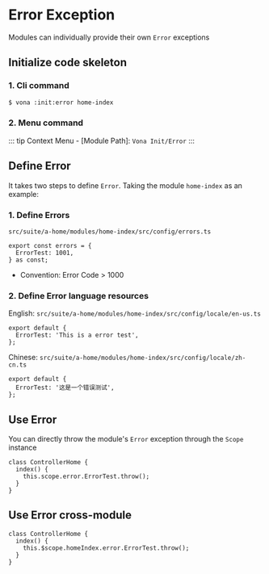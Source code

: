 # Error Exception

Modules can individually provide their own `Error` exceptions

## Initialize code skeleton

### 1. Cli command

``` bash
$ vona :init:error home-index
```

### 2. Menu command

::: tip
Context Menu - [Module Path]: `Vona Init/Error`
:::

## Define Error

It takes two steps to define `Error`. Taking the module `home-index` as an example:

### 1. Define Errors

`src/suite/a-home/modules/home-index/src/config/errors.ts`

```typescript{2}
export const errors = {
  ErrorTest: 1001,
} as const;
```

- Convention: Error Code > 1000

### 2. Define Error language resources

English: `src/suite/a-home/modules/home-index/src/config/locale/en-us.ts`

```typescript{2}
export default {
  ErrorTest: 'This is a error test',
};
```

Chinese: `src/suite/a-home/modules/home-index/src/config/locale/zh-cn.ts`

```typescript{2}
export default {
  ErrorTest: '这是一个错误测试',
};
```

## Use Error

You can directly throw the module's `Error` exception through the `Scope` instance

```typescript{3}
class ControllerHome {
  index() {
    this.scope.error.ErrorTest.throw();
  }
}
```

## Use Error cross-module

```typescript{3}
class ControllerHome {
  index() {
    this.$scope.homeIndex.error.ErrorTest.throw();
  }
}
```
